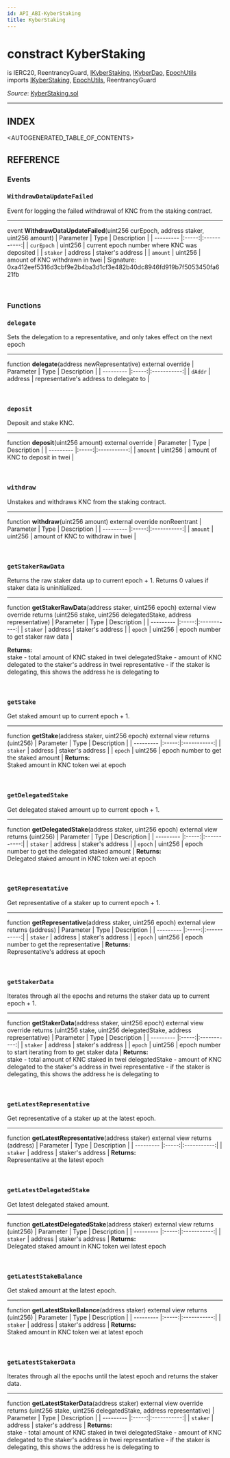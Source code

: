 ```yaml
---
id: API_ABI-KyberStaking
title: KyberStaking
---
```

[//]: # (tagline)
# constract KyberStaking
is IERC20, ReentrancyGuard, [IKyberStaking](api_api-ikyberstaking.md), [IKyberDao](api_abi-ikyberdao.md), [EpochUtils](api_api-epochutils.md)\
imports [IKyberStaking](api_api-ikyberstaking.md), [EpochUtils](api_api-epochutils.md), ReentrancyGuard

*Source*: [KyberStaking.sol](https://github.com/KyberNetwork/smart-contracts/blob/master/contracts/KyberStaking.sol)
___

## INDEX

<AUTOGENERATED_TABLE_OF_CONTENTS>

## REFERENCE

### Events

### `WithdrawDataUpdateFailed`
Event for logging the failed withdrawal of KNC from the staking contract.
___
event __WithdrawDataUpdateFailed__(uint256 curEpoch, address staker, uint256 amount)
| Parameter | Type  | Description |
| --------- |:-----:|:-----------:|
| `curEpoch` | uint256 | current epoch number where KNC was deposited |
| `staker` | address | staker's address |
| `amount` | uint256 | amount of KNC withdrawn in twei |
Signature: 0xa412eef5316d3cbf9e2b4ba3d1cf3e482b40dc8946fd919b7f5053450fa621fb

<br /> 

### Functions

### `delegate`
Sets the delegation to a representative, and only takes effect on the next epoch
___
function __delegate__(address newRepresentative) external override
| Parameter | Type  | Description |
| --------- |:-----:|:-----------:|
| `dAddr` | address | representative's address to delegate to   |

<br />
 
### `deposit`
Deposit and stake KNC.
___
function __deposit__(uint256 amount) external override
| Parameter | Type  | Description |
| --------- |:-----:|:-----------:|
| `amount` | uint256 | amount of KNC to deposit in twei |

<br />
 
### `withdraw`
Unstakes and withdraws KNC from the staking contract.
___
function __withdraw__(uint256 amount) external override nonReentrant
| Parameter | Type  | Description |
| --------- |:-----:|:-----------:|
| `amount` | uint256 | amount of KNC to withdraw in twei    |

<br />
  
### `getStakerRawData`
Returns the raw staker data up to current epoch + 1. Returns 0 values if staker data is uninitialized.
___
function __getStakerRawData__(address staker, uint256 epoch) external view override returns (uint256 stake, uint256 delegatedStake, address representative)
| Parameter | Type  | Description |
| --------- |:-----:|:-----------:|
| `staker` | address | staker's address    |
| `epoch` | uint256 | epoch number to get staker raw data    |

**Returns:**\
stake - total amount of KNC staked in twei
delegatedStake - amount of KNC delegated to the staker's address in twei 
representative - if the staker is delegating, this shows the address he is delegating to

<br />
 
### `getStake`
Get staked amount up to current epoch + 1.
___
function __getStake__(address staker, uint256 epoch) external view returns (uint256)
| Parameter | Type  | Description |
| --------- |:-----:|:-----------:|
| `staker` | address | staker's address    |
| `epoch` | uint256 | epoch number to get the staked amount    |
**Returns:**\
Staked amount in KNC token wei at epoch

<br />
 
### `getDelegatedStake`
Get delegated staked amount up to current epoch + 1.
___
function __getDelegatedStake__(address staker, uint256 epoch) external view returns (uint256)
| Parameter | Type  | Description |
| --------- |:-----:|:-----------:|
| `staker` | address | staker's address    |
| `epoch` | uint256 | epoch number to get the delegated staked amount    |
**Returns:**\
Delegated staked amount in KNC token wei at epoch

<br />
 
### `getRepresentative`
Get representative of a staker up to current epoch + 1.
___
function __getRepresentative__(address staker, uint256 epoch) external view returns (address)
| Parameter | Type  | Description |
| --------- |:-----:|:-----------:|
| `staker` | address | staker's address    |
| `epoch` | uint256 | epoch number to get the representative    |
**Returns:**\
Representative's address at epoch

<br />
 
### `getStakerData`
Iterates through all the epochs and returns the staker data up to current epoch + 1.
___
function __getStakerData__(address staker, uint256 epoch) external view override returns (uint256 stake, uint256 delegatedStake, address representative)
| Parameter | Type  | Description |
| --------- |:-----:|:-----------:|
| `staker` | address | staker's address    |
| `epoch` | uint256 | epoch number to start iterating from to get staker data    |
**Returns:**\
stake - total amount of KNC staked in twei
delegatedStake - amount of KNC delegated to the staker's address in twei 
representative - if the staker is delegating, this shows the address he is delegating to

<br />
 
### `getLatestRepresentative`
Get representative of a staker up at the latest epoch.
___
function __getLatestRepresentative__(address staker) external view returns (address)
| Parameter | Type  | Description |
| --------- |:-----:|:-----------:|
| `staker` | address | staker's address    |
**Returns:**\
Representative at the latest epoch

<br />
 
### `getLatestDelegatedStake`
Get latest delegated staked amount.
___
function __getLatestDelegatedStake__(address staker) external view returns (uint256)
| Parameter | Type  | Description |
| --------- |:-----:|:-----------:|
| `staker` | address | staker's address    |
**Returns:**\
Delegated staked amount in KNC token wei latest epoch

<br />
 
### `getLatestStakeBalance`
Get staked amount at the latest epoch.
___
function __getLatestStakeBalance__(address staker) external view returns (uint256)
| Parameter | Type  | Description |
| --------- |:-----:|:-----------:|
| `staker` | address | staker's address    |
**Returns:**\
Staked amount in KNC token wei at latest epoch

<br />
 
### `getLatestStakerData`
Iterates through all the epochs until the latest epoch and returns the staker data.
___
function __getLatestStakerData__(address staker) external view override returns (uint256 stake, uint256 delegatedStake, address representative)
| Parameter | Type  | Description |
| --------- |:-----:|:-----------:|
| `staker` | address | staker's address    |
**Returns:**\
stake - total amount of KNC staked in twei
delegatedStake - amount of KNC delegated to the staker's address in twei 
representative - if the staker is delegating, this shows the address he is delegating to

<br />
